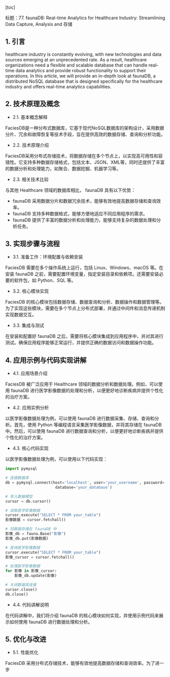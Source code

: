 
[toc]                    
                
                
标题：77. faunaDB: Real-time Analytics for Healthcare Industry: Streamlining Data Capture, Analysis and 存储

## 1. 引言

 healthcare industry is constantly evolving, with new technologies and data sources emerging at an unprecedented rate. As a result, healthcare organizations need a flexible and scalable database that can handle real-time data analytics and provide robust functionality to support their operations. In this article, we will provide an in-depth look at faunaDB, a distributed NoSQL database that is designed specifically for the healthcare industry and offers real-time analytics capabilities.

## 2. 技术原理及概念

- 2.1. 基本概念解释

 FaciesDB是一种分布式数据库，它基于现代NoSQL数据库的架构设计，采用数据分片、冗余和故障恢复等技术手段，旨在提供高效的数据存储、查询和分析功能。

 - 2.2. 技术原理介绍

 FaciesDB采用分布式存储技术，将数据存储在多个节点上，以实现高可用性和容错性。它支持多种数据存储格式，包括文本、JSON、XML等，同时还提供了丰富的数据分析和处理能力，如聚合、数据挖掘、机器学习等。

 - 2.3. 相关技术比较

与其他 Healthcare 领域的数据库相比， faunaDB 具有以下优势：

 - faunaDB 采用数据分片和数据冗余技术，能够有效地提高数据存储和查询效率。
 - faunaDB 支持多种数据格式，能够方便地适应不同应用程序的需求。
 - faunaDB 提供了丰富的数据分析和处理能力，能够支持复杂的数据处理和分析任务。

## 3. 实现步骤与流程

- 3.1. 准备工作：环境配置与依赖安装

 FaciesDB 需要在多个操作系统上运行，包括 Linux、Windows、macOS 等。在安装 faunaDB 之前，需要配置环境变量，指定安装目录和依赖项。还需要安装必要的软件包，如 Python、SQL 等。

 - 3.2. 核心模块实现

 FaciesDB 的核心模块包括数据存储、数据查询和分析、数据操作和数据管理等。为了实现这些模块，需要在多个节点上分布式部署，并通过中间件和消息传递机制实现数据交互。

 - 3.3. 集成与测试

 在安装和配置好 faunaDB 之后，需要将核心模块集成到应用程序中，并对其进行测试。确保应用程序能够正常运行，并提供正确的数据访问和数据操作功能。

## 4. 应用示例与代码实现讲解

- 4.1. 应用场景介绍

 FaciesDB 被广泛应用于 Healthcare 领域的数据分析和数据处理。例如，可以使用 faunaDB 进行医学影像数据的处理和分析，以便更好地诊断疾病并提供个性化的治疗方案。

 - 4.2. 应用实例分析

 以医学影像数据处理为例，可以使用 faunaDB 进行数据采集、存储、查询和分析。首先，使用 Python 等编程语言采集医学影像数据，并将其存储在 faunaDB 中。然后，可以使用 faunaDB 进行数据查询和分析，以便更好地诊断疾病并提供个性化的治疗方案。

 - 4.3. 核心代码实现

 以医学影像数据处理为例，可以使用以下代码实现：

```python
import pymysql

# 连接数据库
db = pymysql.connect(host='localhost', user='your_username', password='your_password',
                      database='your_database')

# 导入数据模型
cursor = db.cursor()

# 读取医学影像数据
cursor.execute("SELECT * FROM your_table")
影像数据 = cursor.fetchall()

# 将数据存储在 faunaDB 中
影像_db = fauna.Base("影像")
影像_db.put(影像数据)

# 查询医学影像数据
cursor.execute("SELECT * FROM your_table")
影像_cursor = cursor.fetchall()

# 处理医学影像数据
for 影像 in 影像_cursor:
    影像_db.update(影像)

# 关闭数据库连接
cursor.close()
db.close()
```

 - 4.4. 代码讲解说明

 在代码讲解中，我们将介绍 faunaDB 的核心模块如何实现，并使用示例代码来展示如何使用 faunaDB 进行数据处理和分析。

## 5. 优化与改进

 - 5.1. 性能优化

 FaciesDB 采用分布式存储技术，能够有效地提高数据存储和查询效率。为了进一步

